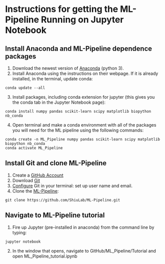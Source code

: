 # Instructions for getting the ML-Pipeline Running on Jupyter Notebook

## Install Anaconda and ML-Pipeline dependence packages
1. Download the newest version of [Anaconda](https://www.anaconda.com/distribution/) (python 3).
2. Install Anaconda using the instructions on their webpage. If it is already installed, in the terminal, update conda:
```
conda update --all
```
3. Install packages, including conda extension for jupyter (this gives you the conda tab in the Jupyter Notebook page):
```
conda install numpy pandas scikit-learn scipy matplotlib biopython nb_conda
```
4. Open terminal and make a conda environment with all of the packages you will need for the ML pipeline using the following commands:
```
conda create -n ML_Pipeline numpy pandas scikit-learn scipy matplotlib biopython nb_conda
conda activate ML_Pipeline
```


## Install Git and clone ML-Pipeline
1. Create a [GitHub Account](https://github.com/join)
2. Download [Git](https://git-scm.com/book/en/v2/Getting-Started-Installing-Git)
3. [Configure](https://git-scm.com/book/en/v2/Getting-Started-First-Time-Git-Setup) Git in your terminal: set up user name and email.
4. Clone the [ML-Pipeline](https://github.com/ShiuLab/ML-Pipeline):
```
git clone https://github.com/ShiuLab/ML-Pipeline.git
```

## Navigate to ML-Pipeline tutorial 
1. Fire up Jupyter (pre-installed in anaconda) from the command line by typing:
```
jupyter notebook
```
2. In the window that opens, navigate to GitHub/ML_Pipeline/Tutorial and open ML_Pipeline_tutorial.ipynb
